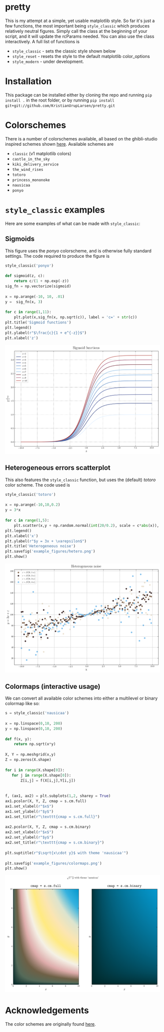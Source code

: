 # pretty

This is my attempt at a simple, yet usable matplotlib style. So far it's just a few functions, the most important being `style_classic` which produces relatively neutral figures. Simply call the class at the beginning of your script, and it will update the rcParams needed. You can also use the class interactively. A full list of functions is

* `style_classic` - sets the classic style shown below
* `style_reset` - resets the style to the default matplotlib color_options
* `style_modern` - under development.

# Installation
This package can be installed either by cloning the repo and running `pip install .` in the root folder, or by running `pip install git+git://github.com/KristianUrupLarsen/pretty.git`


# Colorschemes
There is a number of colorschemes available, all based on the ghibli-studio inspired schemes shown [here](https://www.hotfootdesign.co.uk/white-space/the-colour-palettes-of-studio-ghibli-animations-by-designer-hyo-taek-kim/). Available schemes are


* `classic` (v1 matplotlib colors)
* `castle_in_the_sky`
* `kiki_delivery_service`
* `the_wind_rises`
* `totoro`
* `princess_mononoke`
* `nausicaa`
* `ponyo`

# `style_classic` examples
 Here are some examples of what can be made with `style_classic`:

## Sigmoids
This figure uses the _ponyo_ colorscheme, and is otherwise fully standard settings. The code required to produce the figure is

```python
style_classic('ponyo')

def sigmoid(z, c):
    return c/(1 + np.exp(-z))
sig_fn = np.vectorize(sigmoid)

x = np.arange(-10, 10, .01)
y =  sig_fn(x, 3)

for c in range(1,11):
    plt.plot(x,sig_fn(x, np.sqrt(c)), label = 'c=' + str(c))
plt.title('Sigmoid functions')
plt.legend()
plt.ylabel(r"$\frac{c}{1 + e^{-z}}$")
plt.xlabel('z')

```

 <p align="center">
 <img src="example_figures/sigmoid.png" alt="sigmoid functions">
 </p>  



## Heterogeneous errors scatterplot
This also features the `style_classic` function, but uses the (default) _totoro_ color scheme. The code used is

```python
style_classic('totoro')

x = np.arange(-10,10,0.2)
y = 3*x

for c in range(1,5):
    plt.scatter(x,y + np.random.normal(int(20/0.2), scale = c*abs(x)), label = r"$\varepsilon \sim \mathcal{N}(0, \ $" + str(c) + "$\cdot x)$")
plt.legend()
plt.xlabel('x')
plt.ylabel(r"$y = 3x + \varepsilon$")
plt.title('Heterogeneous noise')
plt.savefig('example_figures/hetero.png')
plt.show()
```

<p align="center">
<img src="example_figures/hetero.png" alt="sigmoid functions">
</p>  


## Colormaps (interactive usage)
We can convert all available color schemes into either a multilevel or binary colormap like so:

```python
s = style_classic('nausicaa')

x = np.linspace(0,10, 200)
y = np.linspace(0,10, 200)

def f(x, y):
    return np.sqrt(x*y)

X, Y = np.meshgrid(x,y)
Z = np.zeros(X.shape)

for i in range(X.shape[0]):
   for j in range(X.shape[0]):
       Z[i,j] = f(X[i,j],Y[i,j])


f, (ax1, ax2) = plt.subplots(1,2, sharey = True)
ax1.pcolor(X, Y, Z, cmap = s.cm.full)
ax1.set_xlabel(r"$x$")
ax1.set_ylabel(r"$y$")
ax1.set_title(r"\texttt{cmap = s.cm.full}")

ax2.pcolor(X, Y, Z, cmap = s.cm.binary)
ax2.set_xlabel(r"$x$")
ax2.set_ylabel(r"$y$")
ax2.set_title(r"\texttt{cmap = s.cm.binary}")

plt.suptitle(r"$\sqrt{x\cdot y}$ with theme 'nausicaa'")

plt.savefig('example_figures/colormaps.png')
plt.show()
```

<p align="center">
<img src="example_figures/colormaps.png" alt="sigmoid functions">
</p>  


# Acknowledgements
The color schemes are originally found [here](https://github.com/carolinethomson/GhibliColour).
